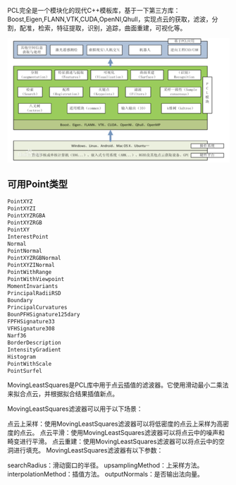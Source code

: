 PCL完全是一个模块化的现代C++模板库，基于一下第三方库：Boost,Eigen,FLANN,VTK,CUDA,OpenNI,Qhull，实现点云的获取，滤波，分割，配准，检索，特征提取，识别，追踪，曲面重建，可视化等。

![image-20230918163203398](./image/image-20230918163203398.png)

## 可用Point类型

```
PointXYZ
PointXYZI
PointXYZRGBA
PointXYZRGB
PointXY
InterestPoint
Normal
PointNormal
PointXYZRGBNormal
PointXYZINormal
PointWithRange
PointWithViewpoint
MomentInvariants
PrincipalRadiiRSD
Boundary
PrincipalCurvatures
BounPFHSignature125dary
FPFHSignature33
VFHSignature308
Narf36
BorderDescription
IntensityGradient
Histogram
PointWithScale
PointSurfel
```



MovingLeastSquares是PCL库中用于点云插值的滤波器。它使用滑动最小二乘法来拟合点云，并根据拟合结果插值新点。

MovingLeastSquares滤波器可以用于以下场景：

点云上采样：使用MovingLeastSquares滤波器可以将低密度的点云上采样为高密度的点云。
点云平滑：使用MovingLeastSquares滤波器可以将点云中的噪声和畸变进行平滑。
点云重建：使用MovingLeastSquares滤波器可以将点云中的空洞进行填充。
MovingLeastSquares滤波器有以下参数：

searchRadius：滑动窗口的半径。
upsamplingMethod：上采样方法。
interpolationMethod：插值方法。
outputNormals：是否输出法向量。